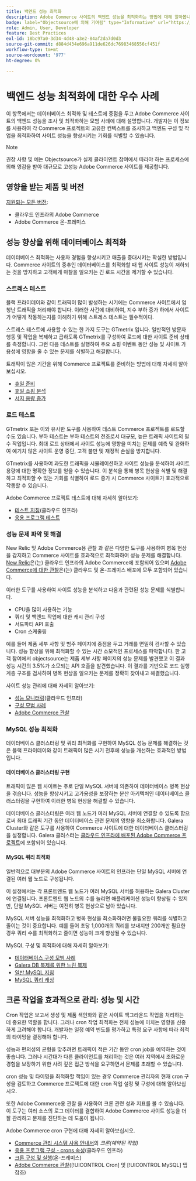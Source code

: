 ```yaml
---
title: 백엔드 성능 최적화
description: Adobe Commerce 사이트의 백엔드 성능을 최적화하는 방법에 대해 알아봅니다.
badge: label="Objectsource에 의해 기여됨" type="Informative" url="https://objectsource.co.uk/" tooltip="objectsource"
role: Admin, User, Developer
feature: Best Practices
exl-id: 18bc97a0-3d34-4d48-a3e2-84af2da7d0d3
source-git-commit: d884d434e696a911de626dc76983468556cf451f
workflow-type: tm+mt
source-wordcount: '977'
ht-degree: 0%

---
```


# 백엔드 성능 최적화에 대한 우수 사례

이 항목에서는 데이터베이스 최적화 및 테스트에 중점을 두고 Adobe Commerce 사이트의 백엔드 성능을 조사 및 최적화하는 모범 사례에 대해 설명합니다. 개발자는 이 정보를 사용하여 각 Commerce 프로젝트의 고유한 컨텍스트를 조사하고 백엔드 구성 및 작업을 최적화하여 사이트 성능을 향상시키는 기회를 식별할 수 있습니다.

>[!NOTE]
>
>권장 사항 및 예는 Objectsource가 실제 클라이언트 참여에서 따라야 하는 프로세스에 의해 영감을 받아 대규모로 고성능 Adobe Commerce 사이트를 제공합니다.

## 영향을 받는 제품 및 버전

[지원되는 모든 버전](../../../release/versions.md):

- 클라우드 인프라의 Adobe Commerce
- Adobe Commerce 온-프레미스

## 성능 향상을 위해 데이터베이스 최적화

데이터베이스 최적화는 사용자 경험을 향상시키고 매출을 증대시키는 확실한 방법입니다. Commerce 사이트의 중추인 데이터베이스를 최적화할 때 웹 사이트 성능이 저하되는 것을 방지하고 고객에게 마찰을 일으키는 긴 로드 시간을 제거할 수 있습니다.

### 스트레스 테스트

블랙 프라이데이와 같이 트래픽이 많이 발생하는 시기에는 Commerce 사이트에서 엄청난 트래픽을 처리해야 합니다. 이러한 사건에 대비하여, 지수 부하 증가 하에서 사이트가 어떻게 작동하는지를 이해하기 위해 스트레스 테스트는 필수적이다.

스트레스 테스트에 사용할 수 있는 한 가지 도구는 GTmetrix 입니다. 일반적인 방문자 행동 및 작업을 복제하고 곱하도록 GTmetrix를 구성하여 로드에 대한 사이트 준비 상태를 측정합니다. 그런 다음 테스트를 실행하여 주요 쇼핑 이벤트 동안 성능 및 사이트 가용성에 영향을 줄 수 있는 문제를 식별하고 해결합니다.

트래픽이 많은 기간을 위해 Commerce 프로젝트를 준비하는 방법에 대해 자세히 알아보십시오.

- [휴일 준비](https://experienceleague.adobe.com/docs/events/commerce-intelligence-webinar-recordings/2021/holiday-readiness.html)
- [휴일 쇼핑 분석](https://experienceleague.adobe.com/docs/commerce-business-intelligence/mbi/analyze/performance/holiday-season-perf.html)
- [서지 용량 증가](https://experienceleague.adobe.com/docs/commerce-knowledge-base/kb/announcements/commerce-announcements/2021-holiday-surge-capacity-requests-for-magento-commerce-cloud.html)

### 로드 테스트

GTmetrix 또는 이와 유사한 도구를 사용하여 테스트 Commerce 프로젝트를 로드할 수도 있습니다. 부하 테스트는 부하 테스트의 전조로서 대규모, 높은 트래픽 사이트의 필수 작업입니다. 최대 로드 상태에서 사이트 성능에 영향을 미치는 문제를 예측 및 완화하여 예기치 않은 사이트 운영 중단, 고객 불만 및 재정적 손실을 방지합니다.

GTmetrix를 사용하여 과도한 트래픽을 시뮬레이션하고 사이트 성능을 분석하여 사이트 용량에 대한 명확한 정보를 얻을 수 있습니다. 이 분석을 통해 병목 현상을 식별 및 해결하고 최적화할 수 있는 기회를 식별하여 로드 증가 시 Commerce 사이트가 효과적으로 작동할 수 있습니다.

Adobe Commerce 프로젝트 테스트에 대해 자세히 알아보기:

- [테스트 지침](https://experienceleague.adobe.com/docs/commerce-cloud-service/user-guide/develop/test/guidance.html)&#x200B;(클라우드 인프라)
- [응용 프로그램 테스트](https://developer.adobe.com/commerce/testing/guide/)

### 성능 문제 파악 및 해결

New Relic 및 Adobe Commerce용 관찰 과 같은 다양한 도구를 사용하여 병목 현상을 감지하고 Commerce 사이트를 효과적으로 최적화하여 성능 문제를 해결합니다. [New Relic](https://experienceleague.adobe.com/docs/commerce-cloud-service/user-guide/monitor/new-relic/new-relic-service.html)은(는) 클라우드 인프라의 Adobe Commerce에 포함되어 있으며 [Adobe Commerce에 대한 관찰](/help/tools/observation-for-adobe-commerce/intro.md)은(는) 클라우드 및 온-프레미스 배포에 모두 포함되어 있습니다.

이러한 도구를 사용하여 사이트 성능을 분석하고 다음과 관련된 성능 문제를 식별합니다.

- CPU을 많이 사용하는 기능
- 쿼리 및 백엔드 작업에 대한 캐시 관리 구성
- 서드파티 API 호출
- Cron 스케줄링

예를 들어 제품 세부 사항 및 범주 페이지에 중점을 두고 거래를 면밀히 검사할 수 있습니다. 성능 향상을 위해 최적화할 수 있는 시간 소모적인 프로세스를 파악합니다. 한 고객 참여에서 objectsource는 제품 세부 사항 페이지의 성능 문제를 발견했고 이 결과 성능 시간의 3.5%가 소모되는 API 호출을 발견했습니다. 이 결과를 기반으로 코드 실행 계층 구조를 검사하여 병목 현상을 일으키는 문제를 정확히 찾아내고 해결했습니다.

사이트 성능 관리에 대해 자세히 알아보기:

- [성능 모니터링](https://experienceleague.adobe.com/docs/commerce-cloud-service/user-guide/monitor/performance.html)&#x200B;(클라우드 인프라)
- [구성 모범 사례](/help/performance/configuration.md)
- [Adobe Commerce 관찰](/help/tools/observation-for-adobe-commerce/intro.md)

### MySQL 성능 최적화

데이터베이스 클러스터링 및 쿼리 최적화를 구현하여 MySQL 성능 문제를 해결하는 것은 블랙 프라이데이와 같이 트래픽이 많은 시기 전후에 성능을 개선하는 효과적인 방법입니다.

#### 데이터베이스 클러스터링 구현

트래픽이 많은 웹 사이트는 주로 단일 MySQL 서버에 의존하여 데이터베이스 병목 현상을 겪습니다. 성능을 향상시키고 고가용성을 보장하는 분산 아키텍처인 데이터베이스 클러스터링을 구현하여 이러한 병목 현상을 해결할 수 있습니다.

데이터베이스 클러스터링은 여러 웹 노드가 여러 MySQL 서버에 연결할 수 있도록 함으로써 최대 트래픽 기간 동안 데이터베이스 관련 문제의 영향을 최소화합니다. Galera Cluster와 같은 도구를 사용하여 Commerce 사이트에 대한 데이터베이스 클러스터링을 설정합니다. Galera 클러스터는 [클라우드 인프라에 배포된 Adobe Commerce 프로젝트](https://experienceleague.adobe.com/en/docs/commerce-cloud-service/user-guide/architecture/pro-architecture)에 포함되어 있습니다.

#### MySQL 쿼리 최적화

일반적으로 대부분의 Adobe Commerce 사이트의 인프라는 단일 MySQL 서버에 연결된 여러 웹 노드로 구성됩니다.

이 설정에서는 각 프론트엔드 웹 노드가 여러 MySQL 서버를 허용하는 Galera Cluster에 연결됩니다. 프론트엔드 웹 노드의 수를 늘리면 애플리케이션 성능이 향상될 수 있지만, 단일 MySQL 서버는 여전히 병목 현상으로 남아 있습니다.

MySQL 서버 성능을 최적화하고 병목 현상을 최소화하려면 불필요한 쿼리를 식별하고 줄이는 것이 중요합니다. 예를 들어 초당 1,000개의 쿼리를 보내지만 200개만 필요한 경우 쿼리 수를 최적화하고 줄이면 성능이 크게 향상될 수 있습니다.

MySQL 구성 및 최적화에 대해 자세히 알아보기:

- [데이터베이스 구성 모범 사례](https://experienceleague.adobe.com/docs/commerce-operations/implementation-playbook/best-practices/planning/database-on-cloud.html)
- [Galera DB 복제를 위한 느린 복제](https://experienceleague.adobe.com/docs/commerce-learn/tutorials/backend-development/galera-db-slow-replication.html)
- [일반 MySQL 지침](/help/installation/prerequisites/database/mysql.md)
- [MySQL 쿼리 캐싱](https://experienceleague.adobe.com/docs/commerce-learn/tutorials/backend-development/mysql-query-cache.html)

## 크론 작업을 효과적으로 관리: 성능 및 시간

Cron 작업은 보고서 생성 및 제품 색인화와 같은 사이트 백그라운드 작업을 처리하는 데 중요한 역할을 합니다. 그러나 cron 작업 최적화는 전체 성능에 미치는 영향을 신중하게 고려해야 합니다. 개발자는 일정 예약 빈도를 평가하고 특정 요구 사항에 따라 최적의 타이밍을 결정해야 합니다.

성능과 편의성의 균형을 맞추려면 트래픽이 적은 기간 동안 cron job을 예약하는 것이 좋습니다. 그러나 시간대가 다른 클라이언트를 처리하는 것은 여러 지역에서 조화로운 경험을 보장하기 위한 사려 깊은 접근 방식을 요구하면서 문제를 초래할 수 있습니다.

cron 성능 및 타이밍을 최적화할 책임이 있는 경우 Commerce 관리자의 현재 cron 구성을 검토하고 Commerce 프로젝트에 대한 cron 작업 설정 및 구성에 대해 알아보십시오.

또한 Adobe Commerce용 관찰 을 사용하여 크론 관련 성과 지표를 볼 수 있습니다. 이 도구는 여러 소스의 로그 데이터를 결합하여 Adobe Commerce 사이트 성능을 더 잘 관리하고 문제를 진단하는 데 도움이 됩니다.

Adobe Commerce cron 구현에 대해 자세히 알아보십시오.

- [Commerce 관리 시스템 사용 안내서](https://experienceleague.adobe.com/docs/commerce-admin/systems/tools/cron.html)의 _크론(예약된 작업)_
- [응용 프로그램 구성 - crons 속성](https://experienceleague.adobe.com/docs/commerce-cloud-service/user-guide/configure/app/properties/crons-property.html)&#x200B;(클라우드 인프라)
- [크론 구성 및 실행](https://experienceleague.adobe.com/docs/commerce-cloud-service/user-guide/configure/app/properties/crons-property.html)&#x200B;(온-프레미스)
- [Adobe Commerce 관찰](https://experienceleague.adobe.com/docs/commerce-operations/tools/observation-for-adobe-commerce/intro.html)&#x200B;([!UICONTROL Cron] 및 [!UICONTROL MySQL] 탭 참조)
